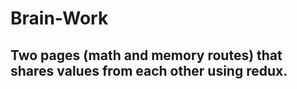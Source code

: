 # Brain-Work
## Two pages (math and memory routes) that shares values from each other using redux.




